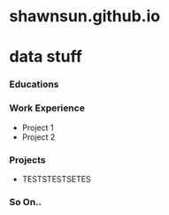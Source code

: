 <script type="module" src="https://js.arcgis.com/embeddable-components/4.31/arcgis-embeddable-components.esm.js"></script>
# shawnsun.github.io

# data stuff 

### Educations 

### Work Experience
- Project 1
- Project 2

### Projects 
<!-- Add custom element to <body> of your page -->
 <arcgis-embedded-map style="height:600px;width:700px;" item-id="e7fbb5b25ffb49a28b5511d98749f4cd" theme="light" portal-url="https://uw.maps.arcgis.com" heading-enabled legend-enabled ></arcgis-embedded-map>
- TESTSTESTSETES

 
### So On.. 
